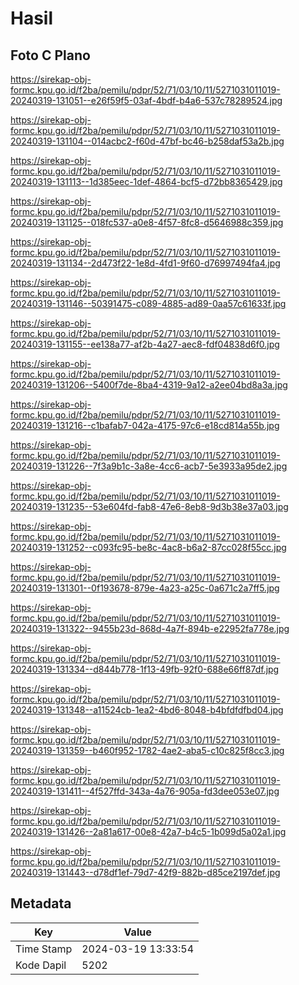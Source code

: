 # Hasil

## Foto C Plano

https://sirekap-obj-formc.kpu.go.id/f2ba/pemilu/pdpr/52/71/03/10/11/5271031011019-20240319-131051--e26f59f5-03af-4bdf-b4a6-537c78289524.jpg

https://sirekap-obj-formc.kpu.go.id/f2ba/pemilu/pdpr/52/71/03/10/11/5271031011019-20240319-131104--014acbc2-f60d-47bf-bc46-b258daf53a2b.jpg

https://sirekap-obj-formc.kpu.go.id/f2ba/pemilu/pdpr/52/71/03/10/11/5271031011019-20240319-131113--1d385eec-1def-4864-bcf5-d72bb8365429.jpg

https://sirekap-obj-formc.kpu.go.id/f2ba/pemilu/pdpr/52/71/03/10/11/5271031011019-20240319-131125--018fc537-a0e8-4f57-8fc8-d5646988c359.jpg

https://sirekap-obj-formc.kpu.go.id/f2ba/pemilu/pdpr/52/71/03/10/11/5271031011019-20240319-131134--2d473f22-1e8d-4fd1-9f60-d76997494fa4.jpg

https://sirekap-obj-formc.kpu.go.id/f2ba/pemilu/pdpr/52/71/03/10/11/5271031011019-20240319-131146--50391475-c089-4885-ad89-0aa57c61633f.jpg

https://sirekap-obj-formc.kpu.go.id/f2ba/pemilu/pdpr/52/71/03/10/11/5271031011019-20240319-131155--ee138a77-af2b-4a27-aec8-fdf04838d6f0.jpg

https://sirekap-obj-formc.kpu.go.id/f2ba/pemilu/pdpr/52/71/03/10/11/5271031011019-20240319-131206--5400f7de-8ba4-4319-9a12-a2ee04bd8a3a.jpg

https://sirekap-obj-formc.kpu.go.id/f2ba/pemilu/pdpr/52/71/03/10/11/5271031011019-20240319-131216--c1bafab7-042a-4175-97c6-e18cd814a55b.jpg

https://sirekap-obj-formc.kpu.go.id/f2ba/pemilu/pdpr/52/71/03/10/11/5271031011019-20240319-131226--7f3a9b1c-3a8e-4cc6-acb7-5e3933a95de2.jpg

https://sirekap-obj-formc.kpu.go.id/f2ba/pemilu/pdpr/52/71/03/10/11/5271031011019-20240319-131235--53e604fd-fab8-47e6-8eb8-9d3b38e37a03.jpg

https://sirekap-obj-formc.kpu.go.id/f2ba/pemilu/pdpr/52/71/03/10/11/5271031011019-20240319-131252--c093fc95-be8c-4ac8-b6a2-87cc028f55cc.jpg

https://sirekap-obj-formc.kpu.go.id/f2ba/pemilu/pdpr/52/71/03/10/11/5271031011019-20240319-131301--0f193678-879e-4a23-a25c-0a671c2a7ff5.jpg

https://sirekap-obj-formc.kpu.go.id/f2ba/pemilu/pdpr/52/71/03/10/11/5271031011019-20240319-131322--9455b23d-868d-4a7f-894b-e22952fa778e.jpg

https://sirekap-obj-formc.kpu.go.id/f2ba/pemilu/pdpr/52/71/03/10/11/5271031011019-20240319-131334--d844b778-1f13-49fb-92f0-688e66ff87df.jpg

https://sirekap-obj-formc.kpu.go.id/f2ba/pemilu/pdpr/52/71/03/10/11/5271031011019-20240319-131348--a11524cb-1ea2-4bd6-8048-b4bfdfdfbd04.jpg

https://sirekap-obj-formc.kpu.go.id/f2ba/pemilu/pdpr/52/71/03/10/11/5271031011019-20240319-131359--b460f952-1782-4ae2-aba5-c10c825f8cc3.jpg

https://sirekap-obj-formc.kpu.go.id/f2ba/pemilu/pdpr/52/71/03/10/11/5271031011019-20240319-131411--4f527ffd-343a-4a76-905a-fd3dee053e07.jpg

https://sirekap-obj-formc.kpu.go.id/f2ba/pemilu/pdpr/52/71/03/10/11/5271031011019-20240319-131426--2a81a617-00e8-42a7-b4c5-1b099d5a02a1.jpg

https://sirekap-obj-formc.kpu.go.id/f2ba/pemilu/pdpr/52/71/03/10/11/5271031011019-20240319-131443--d78df1ef-79d7-42f9-882b-d85ce2197def.jpg


## Metadata

| Key        | Value               |
| ---------- | ------------------- |
| Time Stamp | 2024-03-19 13:33:54 |
| Kode Dapil | 5202                |



